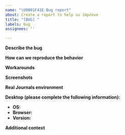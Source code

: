 ```yaml
---
name: "\U0001F41E Bug report"
about: Create a report to help us improve
title: "[BUG] "
labels: bug
assignees: ''

---
```



**Describe the bug**
<!--
  A clear and concise description of what the bug is and which part of Real Journals it affects. What happens and what is the expected behaviour? Which workaround are you using if you have one?
-->

**How can we reproduce the behavior**
<!--
  Detailed steps to reproduce the behavior.
-->

**Workarounds**
<!--
  Please, tell us if you can still work with Real Journals and if you found a workaround for it.
-->

**Screenshots**
<!--
  If applicable, add screenshots to help explain the bug.
-->

**Real Journals environment**
<!--
  Are you using *.realjournals.com or a self-hosted Real Journals?
  If self-hosted, is it installed with docker or from source code? Do you have any logs showing an error? Is there any error in the dev tools console (F12)?
-->

**Desktop (please complete the following information):**
 - **OS:** <!-- e.g. iOS, Windows] -->
 - **Browser:** <!-- e.g. Chrome, Firefox -->
 - **Version:** <!-- e.g. 22 -->

**Additional context**
<!-- Add any other context about the bug here. -->